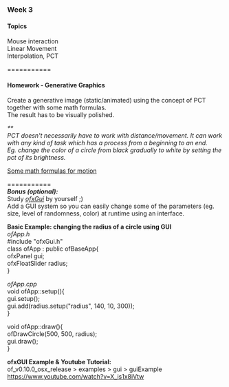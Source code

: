 ### Week 3
#### Topics
Mouse interaction  
Linear Movement  
Interpolation, PCT
<br/>

===========
#### Homework - Generative Graphics
Create a generative image (static/animated) using the concept of PCT together with some math formulas.  
The result has to be visually polished.

_**  
PCT doesn't necessarily have to work with distance/movement. It can work with any kind of task which has a process from a beginning to an end.  
Eg. change the color of a circle from black gradually to white by setting the pct of its brightness._

[Some math formulas for motion](https://soulwire.co.uk/math-for-motion/)

===========  
_**Bonus (optional):**_   
Study [_ofxGui_](https://openframeworks.cc/documentation/ofxGui/) by yourself ;)  
Add a GUI system so you can easily change some of the parameters (eg. size, level of randomness, color) at runtime using an interface.  

**Basic Example: changing the radius of a circle using GUI**  
_ofApp.h_   
#include "ofxGui.h"   
class ofApp : public ofBaseApp{  
  ofxPanel gui;  
  ofxFloatSlider radius;  
}  

_ofApp.cpp_    
void ofApp::setup(){  
  gui.setup();  
  gui.add(radius.setup("radius", 140, 10, 300));  
}  
  
void ofApp::draw(){  
  ofDrawCircle(500, 500, radius);  
  gui.draw();  
}  

**ofxGUI Example & Youtube Tutorial:**   
of_v0.10.0_osx_release > examples > gui > guiExample  
https://www.youtube.com/watch?v=X_is1x8iVtw  

